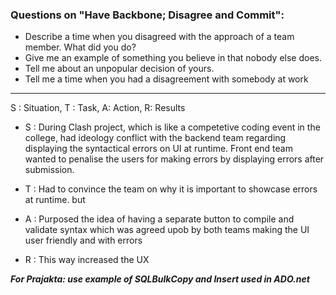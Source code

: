 ### Questions on "Have Backbone; Disagree and Commit":

-   Describe a time when you disagreed with the approach of a team member. What did you do?
-   Give me an example of something you believe in that nobody else does.
-   Tell me about an unpopular decision of yours.
-   Tell me a time when you had a disagreement with somebody at work

<hr/>

S : Situation, T : Task, A: Action, R: Results

-   S : During Clash project, which is like a competetive coding event in the college,
    had ideology conflict with the backend team regarding displaying the syntactical errors on UI at runtime. Front end team wanted to penalise the users for making errors  by displaying errors after submission.
    
-   T : Had to convince the team on why it is important to showcase errors at runtime. but
    
-   A :  Purposed the idea of having a separate button to compile and validate syntax which was agreed upob by both teams making the UI user friendly and with errors
    
-   R : This way increased the UX

***For Prajakta: use example of SQLBulkCopy and Insert used in ADO.net***